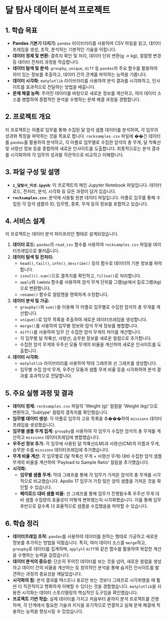 
# 달 탐사 데이터 분석 프로젝트

## 1. 학습 목표

- **Pandas 기본기 다지기:** `pandas` 라이브러리를 사용하여 CSV 파일을 읽고, 데이터프레임을 생성, 조작, 분석하는 기본적인 기술을 익힙니다.
- **데이터 정제 및 변환:** 결측치 확인 및 처리, 데이터 단위 변환(g → kg), 컬럼명 변경 등 데이터 전처리 과정을 학습합니다.
- **데이터 탐색 및 분석:** `groupby`, `unique`, `diff` 등 `pandas`의 주요 함수를 활용하여 의미 있는 정보를 추출하고, 데이터 간의 관계를 파악하는 능력을 기릅니다.
- **데이터 시각화:** `matplotlib` 라이브러리를 사용하여 분석 결과를 시각화하고, 인사이트를 효과적으로 전달하는 방법을 배웁니다.
- **문제 해결 능력:** 주어진 데이터를 바탕으로 새로운 정보를 계산하고, 여러 데이터 소스를 병합하여 종합적인 분석을 수행하는 문제 해결 과정을 경험합니다.

## 2. 프로젝트 개요

이 프로젝트는 아폴로 임무를 통해 수집된 달 암석 샘플 데이터를 분석하여, 각 임무의 성과와 특징을 파악하는 것을 목표로 합니다. `rocksamples.csv` 파일에 ��긴 데이터를 `pandas`를 활용하여 분석하고, 각 아폴로 임무별로 수집한 암석의 총 무게, 달 착륙선 및 사령선 정보 등을 종합하여 새로운 인사이트를 도출합니다. 최종적으로는 분석 결과를 시각화하여 각 임무의 성과를 직관적으로 비교하고 이해합니다.

## 3. 파일 구성 및 설명

- **`1_달탐사_미션.ipynb`**: 이 프로젝트의 메인 Jupyter Notebook 파일입니다. 데이터 로드, 전처리, 분석, 시각화 등 모든 과정이 담겨 있습니다.
- **`rocksamples.csv`**: 분석에 사용될 원본 데이터 파일입니다. 아폴로 임무를 통해 수집된 각 암석 샘플의 ID, 임무명, 종류, 무게 등의 정보를 포함하고 있습니다.

## 4. 서비스 설계

이 프로젝트는 데이터 분석 파이프라인 형태로 설계되었습니다.

1.  **데이터 로드:** `pandas`의 `read_csv` 함수를 사용하여 `rocksamples.csv` 파일을 데이터프레임으로 불러옵니다.
2.  **데이터 탐색 및 전처리:**
    - `head()`, `tail()`, `info()`, `describe()` 등의 함수로 데이터의 기본 정보를 파악합니다.
    - `isnull().sum()`으로 결측치를 확인하고, `fillna()`로 처리합니다.
    - `apply`와 `lambda` 함수를 사용하여 암석 무게 단위를 그램(g)에서 킬로그램(kg)으로 변환합니다.
    - `rename()` 함수로 컬럼명을 명확하게 수정합니다.
3.  **데이터 분석 및 가공:**
    - `groupby()`와 `sum()`을 이용해 각 아폴로 임무별로 수집한 암석의 총 무게를 계산합니다.
    - `unique()`로 임무 목록을 추출하여 새로운 데이터프레임을 생성합니다.
    - `merge()`를 사용하여 임무별 정보와 암석 무게 정보를 병합합니다.
    - `diff()`를 사용하여 임무 간 수집한 암석 무게의 차이를 계산합니다.
    - 각 임무별 달 착륙선, 사령선, 승무원 정보를 새로운 컬럼으로 추가합니다.
    - 수집한 암석 무게와 우주선 모듈 무게의 비율을 계산하여 새로운 인사이트를 도출합니다.
4.  **데이터 시각화:**
    - `matplotlib` 라이브러리를 사용하여 막대 그래프와 선 그래프를 생성합니다.
    - 임무별 수집 암석 무게, 우주선 모듈과 샘플 무게 비율 등을 시각화하여 분석 결과를 효과적으로 전달합니다.

## 5. 주요 실행 과정 및 결과

- **데이터 정제:** `rocksamples.csv` 파일의 'Weight (g)' 컬럼을 'Weight (kg)'으로 변환하고, 'Subtype' 컬럼의 결측치를 확인했습니다.
- **임무별 데이터 생성:** 각 아폴로 임무의 고유 목록을 추���하여 `missions` 데이터프레임을 생성했습니다.
- **임무별 샘플 무게 집계:** `groupby`를 사용하여 각 임무가 수집한 암석의 총 무게를 계산하고 `missions` 데이터프레임에 병합했습니다.
- **우주선 정보 추가:** 각 임무에 사용된 달 착륙선(LM)과 사령선(CM)의 이름과 무게, 승무원 수를 `missions` 데이터프레임에 추가했습니다.
- **무게 비율 계산:** 각 임무별로 (달 착륙선 무게 + 사령선 무게) 대비 수집한 암석 샘플 무게의 비율을 계산하여 'Payload to Sample Ratio' 컬럼을 추가했습니다.
- **시각화:**
    - **임무별 샘플 무게:** 막대 그래프를 통해 각 임무가 가져온 암석의 총 무게를 시각적으로 비교했습니다. Apollo 17 임무가 가장 많은 양의 샘플을 가져온 것을 확인할 수 있습니다.
    - **페이로드 대비 샘플 비율:** 선 그래프를 통해 임무가 진행될수록 우주선 무게 대비 샘플 수집량의 효율성이 어떻게 변화했는지 시각화했습니다. 이를 통해 임무 후반으로 갈수록 더 효율적으로 샘플을 수집했음을 파악할 수 있습니다.

## 6. 학습 정리

- **데이터프레임 조작:** `pandas`를 사용하여 데이터를 원하는 형태로 가공하고 새로운 정보를 추가하는 방법을 익혔습니다. 특히, 여러 데이터 소스를 `merge`하고, `groupby`로 데이터를 집계하며, `apply`나 `diff`와 같은 함수를 활용하여 복잡한 계산을 수행하는 능력을 길렀습니다.
- **데이터 분석의 중요성:** 단순히 주어진 데이터를 보는 것을 넘어, 새로운 컬럼을 생성하고 데이터 간의 비율을 계산하는 등 창의적인 분석을 통해 숨겨진 인사이트를 발견하는 과정의 중요성을 깨달았습니다.
- **시각화의 힘:** 분석 결과를 텍스트나 표로만 보는 것보다 그래프로 시각화했을 때 훨씬 더 직관적이고 명확하게 이해할 수 있다는 것을 경험했습니다. `matplotlib`을 사용한 시각화는 데이터 스토리텔링의 핵심적인 도구임을 확인했습니다.
- **프로젝트 기반 학습:** 실제 데이터를 가지고 처음부터 끝까지 분석 프로젝트를 진행하며, 각 단계에서 필요한 기술과 지식을 유기적으로 연결하고 실제 문제 해결에 적용하는 능력을 향상시킬 수 있었습니다.

